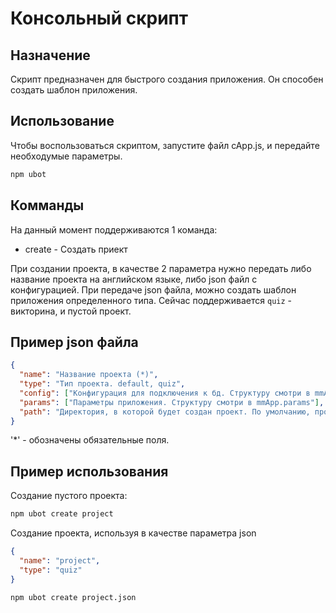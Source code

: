 Консольный скрипт
=================

Назначение
----------
Скрипт предназначен для быстрого создания приложения.
Он способен создать шаблон приложения.

Использование
-------------
Чтобы воспользоваться скриптом, запустите файл cApp.js, и передайте необходумые параметры.
```bash
npm ubot
```

Комманды
--------
На данный момент поддерживаются 1 команда:
- create - Создать приект

При создании проекта, в качестве 2 параметра нужно передать либо название проекта на английском языке, либо json файл с конфигурацией.
При передаче json файла, можно создать шаблон приложения определенного типа. Сейчас поддерживается `quiz` - викторина, и пустой проект.

Пример json файла
-----------------
```json
{
  "name": "Название проекта (*)",
  "type": "Тип проекта. default, quiz",
  "config": ["Конфигурация для подключения к бд. Структуру смотри в mmApp.config"],
  "params": ["Параметры приложения. Структуру смотри в mmApp.params"],
  "path": "Директория, в которой будет создан проект. По умолчанию, проект создается в папке и именем проекта, в дирректории запуска спкипта."
}
```
'*' - обозначены обязательные поля.

Пример использования
--------------------
Создание пустого проекта:
```bash
npm ubot create project
```
Создание проекта, используя в качестве параметра json
```json
{
  "name": "project",
  "type": "quiz"
}
```
```bash
npm ubot create project.json
```